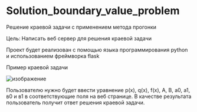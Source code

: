 # Solution_boundary_value_problem
Решение краевой задачи с применением метода прогонки

Цель: Написать веб сервер для решения краевой задачи

Проект будет реализован с помощью языка программирования python и использованием фреймворка flask

Пример краевой задачи

![изображение](https://user-images.githubusercontent.com/63962317/193525006-9d1e89a1-7ebd-47e8-b5c3-e017e35de938.png)

Пользователю нужно будет ввести уравнение p(x), q(x), f(x), A, B, a0, a1, в0 и в1 в соответствующие поля на веб странице. В качестве результата пользователь получит ответ решения краевой задачи. 
